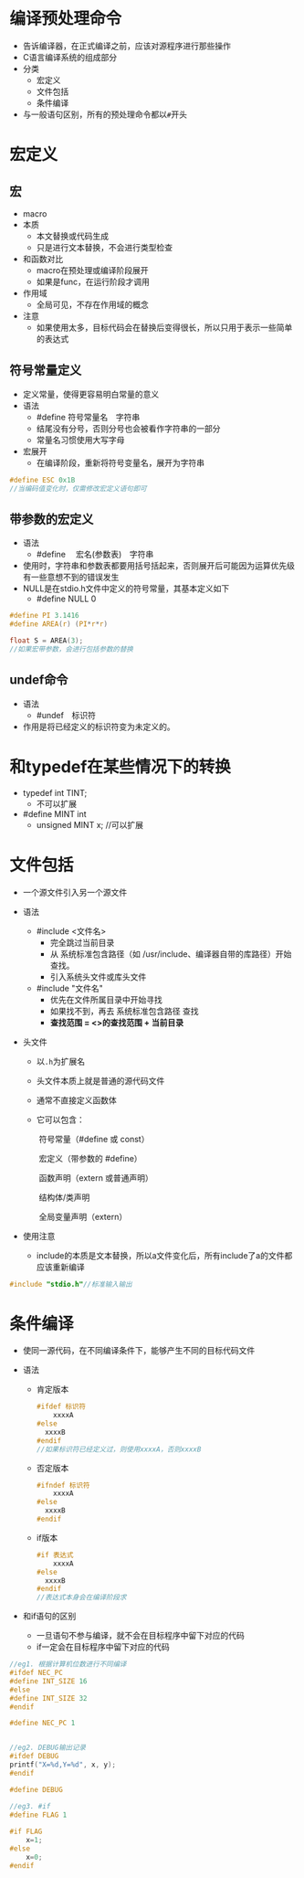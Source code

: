 # 编译预处理命令

- 告诉编译器，在正式编译之前，应该对源程序进行那些操作
- C语言编译系统的组成部分
- 分类
  - 宏定义
  - 文件包括
  - 条件编译
- 与一般语句区别，所有的预处理命令都以`#`开头

# 宏定义

## 宏

- macro
- 本质
  - 本文替换或代码生成
  - 只是进行文本替换，不会进行类型检查
- 和函数对比
  - macro在预处理或编译阶段展开
  - 如果是func，在运行阶段才调用
- 作用域
  - 全局可见，不存在作用域的概念
- 注意
  - 如果使用太多，目标代码会在替换后变得很长，所以只用于表示一些简单的表达式

## 符号常量定义

- 定义常量，使得更容易明白常量的意义
- 语法
  -  #define  符号常量名　字符串 
  - 结尾没有分号，否则分号也会被看作字符串的一部分
  - 常量名习惯使用大写字母
- 宏展开
  - 在编译阶段，重新将符号变量名，展开为字符串

```C
#define ESC 0x1B
//当编码值变化时，仅需修改宏定义语句即可
```

## 带参数的宏定义

- 语法
  -  #define 　宏名(参数表)　字符串
- 使用时，字符串和参数表都要用括号括起来，否则展开后可能因为运算优先级有一些意想不到的错误发生
- NULL是在stdio.h文件中定义的符号常量，其基本定义如下
  - #define NULL 0


```C
#define PI 3.1416
#define AREA(r) (PI*r*r)

float S = AREA(3);
//如果宏带参数，会进行包括参数的替换
```

## undef命令

- 语法
  - #undef　标识符
- 作用是将已经定义的标识符变为未定义的。

# 和typedef在某些情况下的转换

- typedef  int TINT;
  - 不可以扩展
- #define MINT int
  - unsigned MINT x;  //可以扩展

# 文件包括

- 一个源文件引入另一个源文件

- 语法
  - #include <文件名>
    - 完全跳过当前目录
    - 从 系统标准包含路径（如 /usr/include、编译器自带的库路径）开始查找。
    - 引入系统头文件或库头文件
  - #include "文件名"
    - 优先在文件所属目录中开始寻找
    - 如果找不到，再去 系统标准包含路径 查找
    - **查找范围 = <>的查找范围 + 当前目录**

- 头文件

  - 以`.h`为扩展名

  - 头文件本质上就是普通的源代码文件

  - 通常不直接定义函数体

  - 它可以包含：

    ​	符号常量（#define 或 const）

    ​	宏定义（带参数的 #define）

    ​	函数声明（extern 或普通声明）

    ​	结构体/类声明

    ​	全局变量声明（extern）

- 使用注意

  - include的本质是文本替换，所以a文件变化后，所有include了a的文件都应该重新编译

```C
#include "stdio.h"//标准输入输出
```

# 条件编译

- 使同一源代码，在不同编译条件下，能够产生不同的目标代码文件

- 语法

  - 肯定版本

    ```C
    #ifdef 标识符
    	xxxxA
    #else
      xxxxB
    #endif
    //如果标识符已经定义过，则使用xxxxA，否则xxxxB
    ```

  - 否定版本

    ```C
    #ifndef 标识符
    	xxxxA
    #else
      xxxxB
    #endif
    ```

  - if版本

    ```C
    #if 表达式
    	xxxxA
    #else
      xxxxB
    #endif
    //表达式本身会在编译阶段求
    ```

- 和if语句的区别

  - 一旦语句不参与编译，就不会在目标程序中留下对应的代码
  - if一定会在目标程序中留下对应的代码

```C
//eg1. 根据计算机位数进行不同编译
#ifdef NEC_PC
#define INT_SIZE 16
#else
#define INT_SIZE 32
#endif

#define NEC_PC 1


//eg2. DEBUG输出记录
#ifdef DEBUG
printf("X=%d,Y=%d", x, y);
#endif

#define DEBUG

//eg3. #if
#define FLAG 1
      
#if FLAG
    x=1;
#else
    x=0;
#endif

```

